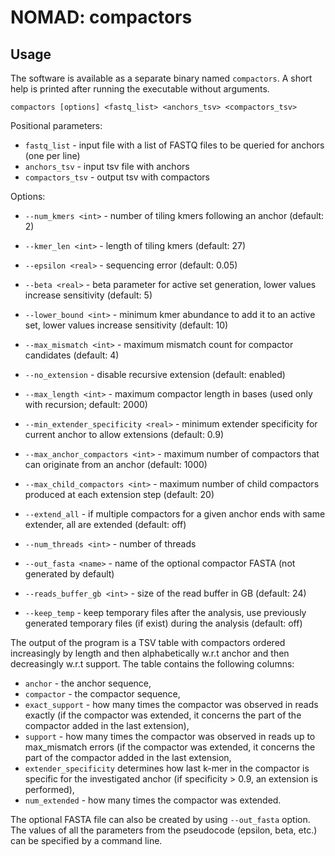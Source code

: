 # NOMAD: compactors

## Usage

The software is available as a separate binary named `compactors`. A short help is printed after running the executable without arguments. 

`compactors [options] <fastq_list> <anchors_tsv> <compactors_tsv>`

Positional parameters:
* `fastq_list`        	- input file with a list of FASTQ files to be queried for anchors (one per line)
* `anchors_tsv`        	- input tsv file with anchors
* `compactors_tsv`  		- output tsv with compactors
   
Options:
* `--num_kmers <int>` - number of tiling kmers following an anchor (default: 2)
* `--kmer_len <int>` - length of tiling kmers (default: 27)
* `--epsilon <real>` - sequencing error (default: 0.05)
* `--beta <real>` - beta parameter for active set generation, lower values increase sensitivity (default: 5)
* `--lower_bound <int>` - minimum kmer abundance to add it to an active set, lower values increase sensitivity (default: 10)
* `--max_mismatch <int>` - maximum mismatch count for compactor candidates (default: 4)

* `--no_extension` - disable recursive extension (default: enabled)
* `--max_length <int>` - maximum compactor length in bases (used only with recursion; default: 2000)
* `--min_extender_specificity <real>` - minimum extender specificity for current anchor to allow extensions (default: 0.9)
* `--max_anchor_compactors <int>` - maximum number of compactors that can originate from an anchor (default: 1000)
* `--max_child_compactors <int>` - maximum number of child compactors produced at each extension step (default: 20)
* `--extend_all` - if multiple compactors for a given anchor ends with same extender, all are extended (default: off)

* `--num_threads <int>` - number of threads
* `--out_fasta <name>` - name of the optional compactor FASTA (not generated by default)
* `--reads_buffer_gb <int>` - size of the read buffer in GB (default: 24)
* `--keep_temp` - keep temporary files after the analysis, use previously generated temporary files (if exist) during the analysis (default: off)

The output of the program is a TSV table with compactors ordered increasingly by length and then alphabetically w.r.t anchor and then decreasingly w.r.t support. The table contains the following columns:
* `anchor` - the anchor sequence,
* `compactor` - the compactor sequence,
* `exact_support` - how many times the compactor was observed in reads exactly (if the compactor was extended, it concerns the part of the compactor added in the last extension),
* `support` - how many times the compactor was observed in reads up to max_mismatch errors (if the compactor was extended, it concerns the part of the compactor added in the last extension,
* `extender_specificity` determines how last k-mer in the compactor is specific for the investigated anchor (if specificity > 0.9, an extension is performed),
* `num_extended` - how many times the compactor was extended.

The optional FASTA file can also be created by using `--out_fasta` option. The values of all the parameters from the pseudocode (epsilon, beta, etc.) can be specified by a command line. 
